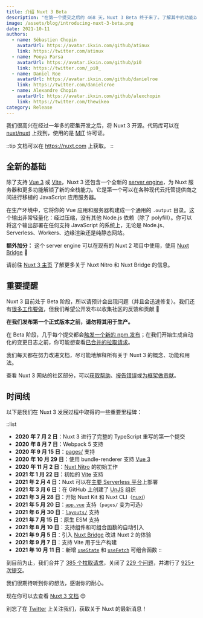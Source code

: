 ```yaml
---
title: 介绍 Nuxt 3 Beta
description: "在第一个提交之后的 468 天，Nuxt 3 Beta 终于来了。了解其中的功能以及对它有什么期待。是的，它包含了 Vue 3 和 Vite ⚡️"
image: /assets/blog/introducing-nuxt-3-beta.png
date: 2021-10-11
authors:
  - name: Sébastien Chopin
    avatarUrl: https://avatar.ikxin.com/github/atinux
    link: https://twitter.com/atinux
  - name: Pooya Parsa
    avatarUrl: https://avatar.ikxin.com/github/pi0
    link: https://twitter.com/_pi0_
  - name: Daniel Roe
    avatarUrl: https://avatar.ikxin.com/github/danielroe
    link: https://twitter.com/danielcroe
  - name: Alexandre Chopin
    avatarUrl: https://avatar.ikxin.com/github/alexchopin
    link: https://twitter.com/thewikeo
category: Release
---
```


我们很高兴在经过一年多的密集开发之后，将 Nuxt 3 开源。代码库可以在 [nuxt/nuxt](https://github.com/nuxt/nuxt) 上找到，使用的是 [MIT](https://github.com/nuxt/nuxt/blob/main/LICENSE) 许可证。

::tip
文档可以在 https://nuxt.com 上获取。
::

## 全新的基础

除了支持 [Vue 3](https://vuejs.org) 或 [Vite](https://vitejs.dev)，Nuxt 3 还包含一个全新的 [server engine](https://nuxt.com/docs/guide/concepts/server-engine)，为 Nuxt 服务器和更多功能解锁了新的全栈能力。它是第一个可以在各种现代云托管提供商之间进行移植的 JavaScript 应用服务器。

在生产环境中，它将你的 Vue 应用和服务器构建成一个通用的 `.output` 目录。这个输出非常轻量化：经过压缩，没有其他 Node.js 依赖（除了 polyfill）。你可以将这个输出部署在任何支持 JavaScript 的系统上，无论是 Node.js、Serverless、Workers、边缘渲染还是纯静态网站。

**额外加分：** 这个 server engine 可以在现有的 Nuxt 2 项目中使用，使用 [Nuxt Bridge](https://nuxt.com/docs/getting-started/bridge) 🚀

请前往 [Nuxt 3 主页](https://nuxt.com) 了解更多关于 Nuxt Nitro 和 Nuxt Bridge 的信息。

## 重要提醒

Nuxt 3 目前处于 Beta 阶段，所以请预计会出现问题（并且会迅速修复）。我们还有[很多工作要做](https://github.com/nuxt/nuxt/issues)，但我们希望公开发布以收集社区的反馈和贡献 💚

**在我们发布第一个正式版本之前，请勿将其用于生产。**

在 Beta 阶段，几乎每个提交都会[触发一个新的 npm 发布](https://github.com/nuxt/nuxt/blob/main/.github/workflows/ci.yml#L111-L119)；在我们开始生成自动化的变更日志之前，你可能想查看[已合并的拉取请求](https://github.com/nuxt/nuxt/pulls?q=is%3Apr+is%3Amerged)。

我们每天都在努力改进文档，尽可能地解释所有关于 Nuxt 3 的概念、功能和用法。

查看 Nuxt 3 网站的社区部分，可以[获取帮助](https://nuxt.com/docs/community/getting-help)、[报告错误](https://nuxt.com/docs/community/reporting-bugs)或[为框架做贡献](https://nuxt.com/docs/community/contribution)。

## 时间线

以下是我们在 Nuxt 3 发展过程中取得的一些重要里程碑：

::list
- **2020 年 7 月 2 日**：Nuxt 3 进行了完整的 TypeScript 重写的第一个提交
- **2020 年 8 月 7 日**：Webpack 5 支持
- **2020 年 9 月 15 日**：[pages/](https://nuxt.com/docs/guide/directory-structure/pages) 支持
- **2020 年 10 月 29 日**：使用 bundle-renderer 支持 [Vue 3](https://vuejs.org)
- **2020 年 11 月 2 日**：[Nuxt Nitro](https://nuxt.com/guide/concepts/server-engine) 的初始工作
- **2021 年 1 月 22 日**：初始的 [Vite](https://vitejs.dev) 支持
- **2021 年 2 月 4 日**：Nuxt 可以在[主要 Serverless 平台](https://nuxt.com/docs/getting-started/deployment)上部署
- **2021 年 3 月 6 日**：在 GitHub 上创建了 [UnJS](https://github.com/unjs) 组织
- **2021 年 3 月 28 日**：开始 Nuxt Kit 和 Nuxt CLI（[nuxi](https://nuxt.com/docs/api/commands/add)）
- **2021 年 5 月 20 日**：[`app.vue`](https://nuxt.com/docs/guide/directory-structure/app) 支持（`pages/` 变为可选）
- **2021 年 6 月 30 日**：[`layouts/`](https://nuxt.com/docs/guide/directory-structure/layouts) 支持
- **2021 年 7 月 15 日**：原生 ESM 支持
- **2021 年 8 月 10 日**：支持组件和可组合函数的自动引入
- **2021 年 9 月 5 日**：引入 [Nuxt Bridge](https://nuxt.com/docs/bridge/overview) 改进 Nuxt 2 的体验
- **2021 年 9 月 7 日**：支持 Vite 用于生产构建
- **2021 年 10 月 11 日**：新增 [`useState`](https://nuxt.com/docs/getting-started/state-management) 和 [`useFetch`](https://nuxt.com/docs/api/composables/use-fetch) 可组合函数
::

到目前为止，我们合并了 [385 个拉取请求](https://github.com/nuxt/nuxt/pulls?q=is%3Apr+is%3Amerged)，关闭了 [229 个问题](https://github.com/nuxt/nuxt/issues?q=is%3Aissue+is%3Aclosed)，并进行了 [925+ 次提交](https://github.com/nuxt/nuxt/commits/main)。

我们很期待听到你的想法，感谢你的耐心。

现在你可以去查看 [Nuxt 3 文档](https://nuxt.com) 😊

别忘了在 [Twitter](https://twitter.com/nuxt_js) 上关注我们，获取关于 Nuxt 的最新消息！
